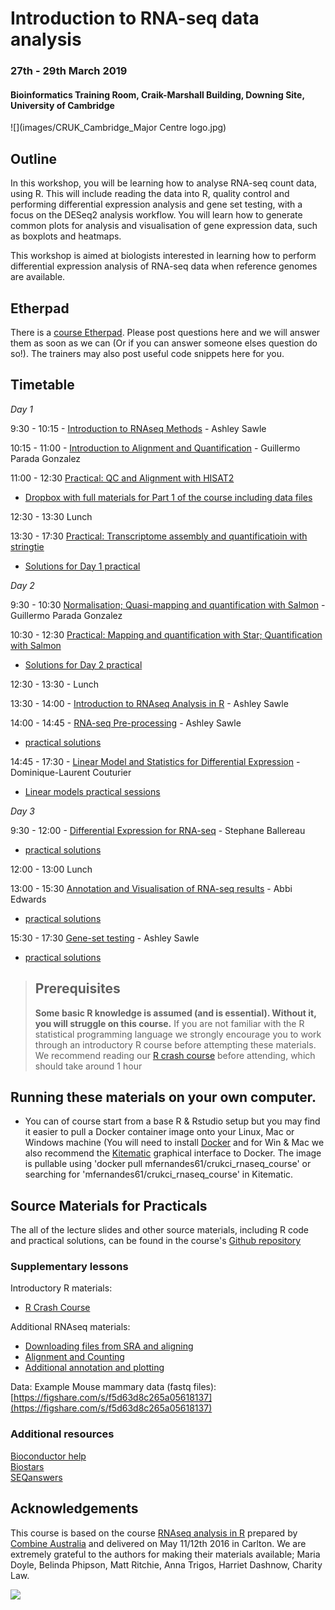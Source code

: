 # Introduction to RNA-seq data analysis 
### 27th - 29th March 2019
#### Bioinformatics Training Room, Craik-Marshall Building, Downing Site, University of Cambridge

![](images/CRUK_Cambridge_Major Centre logo.jpg)


## Outline

In this workshop, you will be learning how to analyse RNA-seq count data, using R. This will include reading the data into R, quality control and performing differential expression analysis and gene set testing, with a focus on the DESeq2 analysis workflow. You will learn how to generate common plots for analysis and visualisation of gene expression data, such as boxplots and heatmaps. 

This workshop is aimed at biologists interested in learning how to perform differential expression analysis of RNA-seq data when reference genomes are available. 

## Etherpad

There is a [course Etherpad](https://etherpad.wikimedia.org/p/RNAseq_UoC_March2019). Please post questions here and we will answer them as soon as we can (Or if you can answer someone elses question do so!). The trainers may also post useful code snippets here for you.

## Timetable

_Day 1_

9:30 - 10:15 - [Introduction to RNAseq Methods](html/00a_Introduction_to_RNAseq_Methods.html) - Ashley Sawle

10:15 - 11:00 - [Introduction to Alignment and Quantification](slides/Day1_Lecture.pptx) - Guillermo Parada Gonzalez

11:00 - 12:30 [Practical: QC and Alignment with HISAT2](slides/DAY_1.pdf)
- [Dropbox with full materials for Part 1 of the course including data files](https://www.dropbox.com/sh/rb03yhfqixvbcn5/AADqyJXECPbcZdyIUXw6yQEia?dl=0)

12:30 - 13:30 Lunch

13:30 - 17:30 [Practical: Transcriptome assembly and quantificatioin with stringtie](slides/DAY_1.pdf#page=11)
- [Solutions for Day 1 practical](slides/DAY1answers.txt)

_Day 2_

9:30 - 10:30 [Normalisation; Quasi-mapping and quantification with Salmon](slides/Day2_Lecture.pptx) - Guillermo Parada Gonzalez 

10:30 - 12:30 [Practical: Mapping and quantification with Star; Quantification with Salmon](slides/DAY_2.pdf)
- [Solutions for Day 2 practical](slides/DAY2answers.txt)

12:30 - 13:30 - Lunch

13:30 - 14:00 - [Introduction to RNAseq Analysis in R](html/00b_Introduction_to_RNAseq_Analysis_in_R.html) - Ashley Sawle

14:00 - 14:45 - [RNA-seq Pre-processing](html/02_Preprocessing_Data.nb.html) - Ashley Sawle  
- [practical solutions](Course_Materials/solutions/02_Preprocessing_Data.Solutions.nb.html)

14:45 - 17:30 - [Linear Model and Statistics for Differential Expression](slides/LinearModels.pdf) - Dominique-Laurent Couturier
 - [Linear models practical sessions](html/03_Linear_Models.nb.html)
 
_Day 3_

9:30 - 12:00 - [Differential Expression for RNA-seq](html/04_DE_analysis_with_DESeq2.nb.html) - Stephane Ballereau
- [practical solutions](Course_Materials/solutions/04_DE_analysis.Solutions.nb.html)

12:00 - 13:00 Lunch

13:00 - 15:30 [Annotation and Visualisation of RNA-seq results](html/05_Annotation_and_Visualisation.nb.html) - Abbi Edwards  
- [practical solutions](Course_Materials/solutions/05_Annotation_and_Visualisation.Solutions.nb.html)

15:30 - 17:30 [Gene-set testing](html/06_Gene_set_testing.nb.html) - Ashley Sawle  
- [practical solutions](Course_Materials/solutions/06_Gene_set_testing.Solutions.nb.html)

> ## Prerequisites
>
> __**Some basic R knowledge is assumed (and is essential). Without it, you will struggle on this course.**__ 
> If you are not familiar with the R statistical programming language we
> strongly encourage you to work through an introductory R course before
> attempting these materials.
> We recommend reading our [R crash course](https://bioinformatics-core-shared-training.github.io/r-crash-course/)
> before attending, which should take around 1 hour
>

## Running these materials on your own computer.
- You can of course start from a base R & Rstudio setup but you may find it easier to pull a Docker
container image onto your Linux, Mac or Windows machine (You will need to install [Docker](https://www.docker.com/community-edition) and for Win & Mac we also recommend the [Kitematic](https://github.com/docker/kitematic ) graphical interface to Docker. The image is pullable using 'docker pull mfernandes61/crukci_rnaseq_course'
or searching for 'mfernandes61/crukci_rnaseq_course' in Kitematic.

## Source Materials for Practicals

The all of the lecture slides and other source materials, including R code and 
practical solutions, can be found in the course's [Github 
repository](https://github.com/bioinformatics-core-shared-training/RNAseq_March_2019)

### Supplementary lessons

Introductory R materials:

- [R Crash Course](https://bioinformatics-core-shared-training.github.io/r-crash-course/)

Additional RNAseq materials:

- [Downloading files from SRA and aligning](Supplementary_Materials/S1_Getting_raw_reads_from_SRA.html)
- [Alignment and Counting](Supplementary_Materials/S2_Read_Counts_with_Subread.html)
- [Additional annotation and plotting](Supplementary_Materials/S3_Annotation_and_Visualisation.html)

Data: Example Mouse mammary data (fastq files): 
	[https://figshare.com/s/f5d63d8c265a05618137](https://figshare.com/s/f5d63d8c265a05618137)

### Additional resources

[Bioconductor help](https://www.bioconductor.org/help/)  
[Biostars](https://www.biostars.org/)  
[SEQanswers](http://seqanswers.com/)  

## Acknowledgements

This course is based on the course [RNAseq analysis in R](http://combine-australia.github.io/2016-05-11-RNAseq/) prepared by [Combine Australia](https://combine.org.au/) and delivered on May 11/12th 2016 in Carlton. We are extremely grateful to the authors for making their materials available; Maria Doyle, Belinda Phipson, Matt Ritchie, Anna Trigos, Harriet Dashnow, Charity Law.

![](images/combine_banner_small.png)
